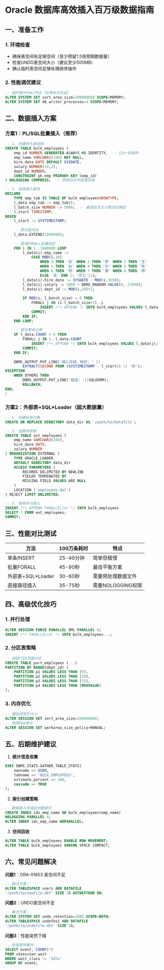 # Oracle 数据库高效插入百万级数据指南

## 一、准备工作

### 1. 环境检查
- 确保表空间有足够空间（至少预留1.5倍预期数据量）
- 检查UNDO表空间大小（建议至少500MB）
- 确认临时表空间足够处理排序操作

### 2. 性能调优建议
```sql
-- 临时增大SGA/PGA（仅限本次会话）
ALTER SYSTEM SET sort_area_size=200000000 SCOPE=MEMORY;
ALTER SYSTEM SET db_writer_processes=4 SCOPE=MEMORY;
```

## 二、数据插入方案

### 方案1：PL/SQL批量插入（推荐）

```sql
-- 1. 创建优化表结构
CREATE TABLE bulk_employees (
    emp_id NUMBER GENERATED ALWAYS AS IDENTITY,  -- 12c+自增列
    emp_name VARCHAR2(100) NOT NULL,
    hire_date DATE DEFAULT SYSDATE,
    salary NUMBER(10,2),
    dept_id NUMBER,
    CONSTRAINT pk_emp PRIMARY KEY (emp_id)
) NOLOGGING COMPRESS;  -- 禁用日志并启用压缩

-- 2. 高效插入脚本
DECLARE
    TYPE emp_tab IS TABLE OF bulk_employees%ROWTYPE;
    l_data emp_tab := emp_tab();
    l_batch_size NUMBER := 5000;  -- 最佳批次大小需测试确定
    l_start TIMESTAMP;
BEGIN
    l_start := SYSTIMESTAMP;
    
    -- 预分配内存
    l_data.EXTEND(1000000);
    
    -- 使用FORALL批量绑定
    FOR i IN 1..1000000 LOOP
        l_data(i).emp_name := 
            CASE MOD(i,10) 
                WHEN 0 THEN '张' WHEN 1 THEN '李' WHEN 2 THEN '王'
                WHEN 3 THEN '赵' WHEN 4 THEN '刘' WHEN 5 THEN '陈'
                WHEN 6 THEN '杨' WHEN 7 THEN '黄' WHEN 8 THEN '周'
                ELSE '吴' END || '员工'||i;
        l_data(i).hire_date := SYSDATE - MOD(i,3650);
        l_data(i).salary := 3000 + DBMS_RANDOM.VALUE(0, 27000);
        l_data(i).dept_id := MOD(i,20)+1;
        
        IF MOD(i, l_batch_size) = 0 THEN
            FORALL j IN (i-l_batch_size+1)..i
                INSERT /*+ APPEND */ INTO bulk_employees VALUES l_data(j);
            COMMIT;
        END IF;
    END LOOP;
    
    -- 提交剩余记录
    IF l_data.COUNT > 0 THEN
        FORALL j IN 1..l_data.COUNT
            INSERT /*+ APPEND */ INTO bulk_employees VALUES l_data(j);
        COMMIT;
    END IF;
    
    DBMS_OUTPUT.PUT_LINE('插入完成，耗时: ' || 
        EXTRACT(SECOND FROM (SYSTIMESTAMP - l_start)) || '秒');
EXCEPTION
    WHEN OTHERS THEN
        DBMS_OUTPUT.PUT_LINE('错误: '||SQLERRM);
        ROLLBACK;
END;
/
```

### 方案2：外部表+SQL*Loader（超大数据量）

```sql
-- 1. 创建目录对象
CREATE OR REPLACE DIRECTORY data_dir AS '/path/to/datafile';

-- 2. 创建外部表
CREATE TABLE ext_employees (
    emp_name VARCHAR2(100),
    hire_date DATE,
    salary NUMBER
) ORGANIZATION EXTERNAL (
    TYPE ORACLE_LOADER
    DEFAULT DIRECTORY data_dir
    ACCESS PARAMETERS (
        RECORDS DELIMITED BY NEWLINE
        FIELDS TERMINATED BY ','
        MISSING FIELD VALUES ARE NULL
    )
    LOCATION ('employees.dat')
) REJECT LIMIT UNLIMITED;

-- 3. 使用并行插入
INSERT /*+ APPEND PARALLEL(4) */ INTO bulk_employees
SELECT * FROM ext_employees;
COMMIT;
```

## 三、性能对比测试

| 方法              | 100万条耗时 | 特点               |
| ----------------- | ----------- | ------------------ |
| 单条INSERT        | 25-40分钟   | 简单但极慢         |
| 批量FORALL        | 45-90秒     | 最佳平衡方案       |
| 外部表+SQL*Loader | 30-60秒     | 需要预处理数据文件 |
| 直接路径插入      | 35-75秒     | 需要NOLOGGING权限  |

## 四、高级优化技巧

### 1. 并行处理
```sql
ALTER SESSION FORCE PARALLEL DML PARALLEL 8;
INSERT /*+ PARALLEL(8) */ INTO bulk_employees...;
```

### 2. 分区表策略
```sql
-- 按部门ID范围分区
CREATE TABLE part_employees (...) 
PARTITION BY RANGE(dept_id) (
    PARTITION p1 VALUES LESS THAN (5),
    PARTITION p2 VALUES LESS THAN (10),
    PARTITION p3 VALUES LESS THAN (15),
    PARTITION p4 VALUES LESS THAN (MAXVALUE)
);
```

### 3. 内存优化
```sql
-- 增加排序区大小
ALTER SESSION SET sort_area_size=256000000;
-- 使用PGA聚合
ALTER SESSION SET workarea_size_policy=MANUAL;
```

## 五、后期维护建议

1. **统计信息收集**
```sql
EXEC DBMS_STATS.GATHER_TABLE_STATS(
    ownname => USER, 
    tabname => 'BULK_EMPLOYEES',
    estimate_percent => 100,
    cascade => TRUE
);
```

2. **索引创建策略**
```sql
-- 数据插入完成后创建索引
CREATE INDEX idx_emp_name ON bulk_employees(emp_name) 
NOLOGGING PARALLEL 4;
ALTER INDEX idx_emp_name NOPARALLEL;
```

3. **空间回收**
```sql
ALTER TABLE bulk_employees ENABLE ROW MOVEMENT;
ALTER TABLE bulk_employees SHRINK SPACE COMPACT;
```

## 六、常见问题解决

**问题1**：ORA-01653 表空间不足
```sql
-- 解决方案：
ALTER TABLESPACE users ADD DATAFILE 
'/path/to/newfile.dbf' SIZE 2G AUTOEXTEND ON;
```

**问题2**：UNDO表空间不足
```sql
-- 解决方案：
ALTER SYSTEM SET undo_retention=1800 SCOPE=BOTH;
ALTER TABLESPACE undotbs1 ADD DATAFILE 
'/path/to/undofile.dbf' SIZE 1G;
```

**问题3**：性能突然下降
```sql
-- 检查等待事件
SELECT event, COUNT(*) 
FROM v$session_wait 
WHERE wait_class != 'Idle'
GROUP BY event;
```